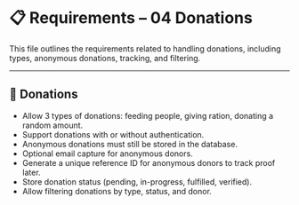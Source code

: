 # 📋 Requirements – 04 Donations

This file outlines the requirements related to handling donations, including types, anonymous donations, tracking, and filtering.

---

## 🎁 Donations

- Allow 3 types of donations: feeding people, giving ration, donating a random amount.
- Support donations with or without authentication.
- Anonymous donations must still be stored in the database.
- Optional email capture for anonymous donors.
- Generate a unique reference ID for anonymous donors to track proof later.
- Store donation status (pending, in-progress, fulfilled, verified).
- Allow filtering donations by type, status, and donor.
